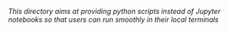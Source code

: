 *This directory aims at providing python scripts instead of Jupyter notebooks so that users can run smoothly in their local terminals*

